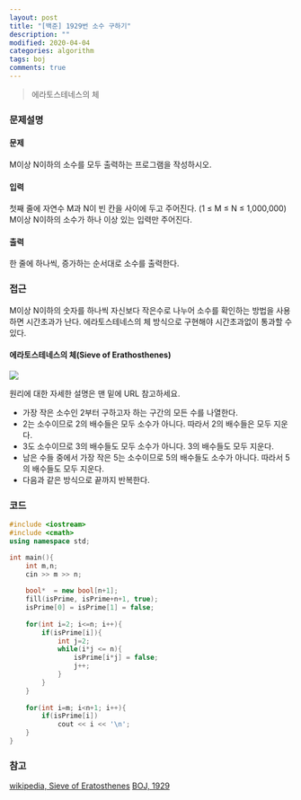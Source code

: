 ```yaml
---
layout: post
title: "[백준] 1929번 소수 구하기"
description: ""
modified: 2020-04-04
categories: algorithm
tags: boj
comments: true
---
```


> 에라토스테네스의 체

### 문제설명

#### 문제
M이상 N이하의 소수를 모두 출력하는 프로그램을 작성하시오.

#### 입력
첫째 줄에 자연수 M과 N이 빈 칸을 사이에 두고 주어진다. (1 ≤ M ≤ N ≤ 1,000,000) M이상 N이하의 소수가 하나 이상 있는 입력만 주어진다.

#### 출력
한 줄에 하나씩, 증가하는 순서대로 소수를 출력한다.
 

### 접근
M이상 N이하의 숫자를 하나씩 자신보다 작은수로 나누어 소수를 확인하는 방법을 사용하면 시간초과가 난다.
에라토스테네스의 체 방식으로 구현해야 시간초과없이 통과할 수 있다.

#### 에라토스테네스의 체(Sieve of Erathosthenes)

<img src="https://www.dropbox.com/s/voxcg8ks5kaxyno/Sieve_of_Eratosthenes_animation.gif?dl=1">

원리에 대한 자세한 설명은 맨 밑에 URL 참고하세요.
-  가장 작은 소수인 2부터 구하고자 하는 구간의 모든 수를 나열한다.
- 2는 소수이므로 2의 배수들은 모두 소수가 아니다. 따라서 2의 배수들은 모두 지운다.
- 3도 소수이므로 3의 배수들도 모두 소수가 아니다. 3의 배수들도 모두 지운다.
- 남은 수들 중에서 가장 작은 5는 소수이므로 5의 배수들도 소수가 아니다. 따라서 5의 배수들도 모두 지운다.
- 다음과 같은 방식으로 끝까지 반복한다.


### 코드
```cpp
#include <iostream>
#include <cmath>
using namespace std;

int main(){
    int m,n;
    cin >> m >> n;
    
    bool*  = new bool[n+1];
    fill(isPrime, isPrime+n+1, true);
    isPrime[0] = isPrime[1] = false;
    
    for(int i=2; i<=n; i++){
    	if(isPrime[i]){
			int j=2;
			while(i*j <= n){
				isPrime[i*j] = false;
				j++;
			}	
		}
	}
	
	for(int i=m; i<n+1; i++){
		if(isPrime[i])
			cout << i << '\n';
	}	
}
```

### 참고
[wikipedia, Sieve of Eratosthenes](https://en.wikipedia.org/wiki/Sieve_of_Eratosthenes)
[BOJ, 1929](https://www.acmicpc.net/problem/1929)